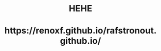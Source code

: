 <h1 align="center">HEHE</h1>
<h1 align="center">https://renoxf.github.io/rafstronout.github.io/</h1>